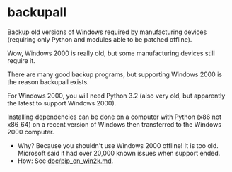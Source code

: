 # backupall
Backup old versions of Windows required by manufacturing devices (requiring only Python and modules able to be patched offline).

Wow, Windows 2000 is really old, but some manufacturing devices still require it.

There are many good backup programs, but supporting Windows 2000 is the reason backupall exists.

For Windows 2000, you will need Python 3.2 (also very old, but apparently the latest to support Windows 2000).

Installing dependencies can be done on a computer with Python (x86 not x86_64) on a recent version of Windows then transferred to the Windows 2000 computer.
- Why? Because you shouldn't use Windows 2000 offline! It is too old. Microsoft said it had over 20,000 known issues when support ended.
- How: See [doc/pip_on_win2k.md](doc/pip_on_win2k.md).
